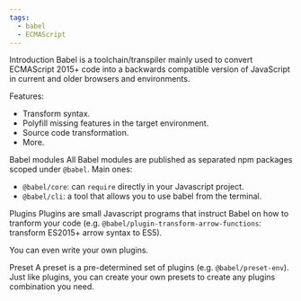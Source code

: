 ```yaml
---
tags:
  - babel
  - ECMAScript
---
```


Introduction
Babel is a toolchain/transpiler mainly used to convert ECMAScript 2015+ code into a backwards compatible version of JavaScript in current and older browsers and environments.

Features:
- Transform syntax.
- Polyfill missing features in the target environment.
- Source code transformation.
- More.

Babel modules
All Babel modules are published as separated npm packages scoped under `@babel`. Main ones:
- `@babel/core`: can `require` directly in your Javascript project.
- `@babel/cli`: a tool that allows you to use babel from the terminal.

Plugins
Plugins are small Javascript programs that instruct Babel on how to tranform your code (e.g. `@babel/plugin-transform-arrow-functions`: transform ES2015+ arrow syntax to ES5).

You can even write your own plugins.

Preset
A preset is a pre-determined set of plugins (e.g. `@babel/preset-env`). Just like plugins, you can create your own presets to create any plugins combination you need.